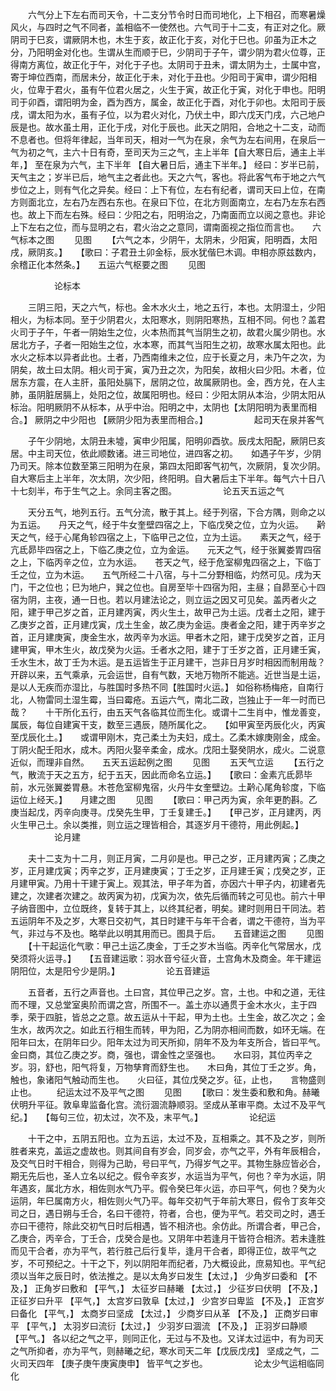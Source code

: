 <!-- { "loadSidebar": true } -->
　　六气分上下左右而司天令，十二支分节令时日而司地化，上下相召，而寒暑燥风火，与四时之气不同者，盖相临不一使然也。六气司于十二支，有正对之化。厥阴司于巳亥，谓厥阴木也，木生于亥，故正化于亥，对化于巳也。卯虽为正木之分，乃阳明金对化也。生谓从生而顺于巳，少阴司于子午，谓少阴为君火位尊，正得南方离位，故正化于午，对化于子也。太阴司于丑未，谓太阴为土，士属中宫，寄于坤位西南，而居未分，故正化于未，对化于丑也。少阳司于寅申，谓少阳相火，位卑于君火，虽有午位君火居之，火生于寅，故正化于寅，对化于申也。阳明司于卯酉，谓阳明为金，酉为西方，属金，故正化于酉，对化于卯也。太阳司于辰戌，谓太阳为水，虽有子位，以为君火对化，乃伏土中，即六戊天门戌，六己地户辰是也。故水虽土用，正化于戌，对化于辰也。此天之阴阳，合地之十二支，动而不息者也。但将年律起，当年司天，相对一气为在泉，余气为左右间用，在泉后一气为初之气，主六十日有奇，至司天为三之气，主上半年【自大寒日后，通主上半年，】 至在泉为六气，主下半年 【自大暑日后，通主下半年。】 经曰：岁半已前，天气主之；岁半已后，地气主之者此也。天之六气，客也。将此客气布于地之六气步位之上，则有气化之异矣。经曰：上下有位，左右有纪者，谓司天曰上位，在南方则面北立，左右乃左西右东也。在泉曰下位，在北方则面南立，左右乃左东右西也。故上下而左右殊。经曰：少阳之右，阳明治之，乃南面而立以阅之意也。非论上下左右之位，而与显明之右，君火治之之意同，谓南面视之指位而言也。　　六气标本之图
　　见图
　　【六气之本，少阴午，太阴未，少阳寅，阳明酉，太阳戌，厥阴亥。】　　【歌曰：子君丑土卯金标，辰水犹偕巳木调。申相亦原兹数内，余稽正化本然条。】　　五运六气枢要之图
　　见图

　　　　　论标本

　　三阴三阳，天之六气，标也。金木水火土，地之五行，本也。太阴湿土，少阳相火，为标本同。至于少阴君火，太阳寒水，则阴阳寒热，互相不同。何也？盖君火司于子午，午者一阴始生之位，火本热而其气当阴生之初，故君火属少阴也。水居北方子，子者一阳始生之位，水本寒，而其气当阳生之初，故寒水属太阳也。此水火之标本以异者此也。土者，乃西南维未之位，应于长夏之月，未乃午之次，为阴矣，故土曰太阴。相火司于寅，寅乃丑之次，为阳矣，故相火曰少阳。木者，位居东方震，在人主肝，虽阳处膈下，居阴之位，故属厥阴也。金，西方兑，在人主肺，虽阴脏居膈上，处阳之位，故属阳明也。经曰：少阳太阴从本治，少阴太阳从标治。阳明厥阴不从标本，从乎中治。阳明之中，太阴也【太阴阳明为表里而相合。】 厥阴之中少阳也 【厥阴少阳为表里而相合。】
　　　　　起司天在泉并客气

　　子午少阴地，太阴丑未墟，寅申少阳属，阳明卯酉欤。辰戌太阳配，厥阴巳亥居。中主司天位，依此顺数诸。进三司地位，进四客之初。　　如遇子午岁，少阴乃司天。除本位数至第三阳明为在泉，第四太阳即客气初气，次厥阴，复次少阴。自大寒后主上半年，次太阴，次少阳，终阳明。自大暑后主下半年。每气六十日八十七刻半，布于生气之上。余同主客之图。
　　　　　论五天五运之气

　　天分五气，地列五行。五气分流，散于其上。经于列宿，下合方隅，则命之以为五运。　　丹天之气，经于牛女奎壁四宿之上，下临戊癸之位，立为火运。　　黅天之气，经于心尾角轸四宿之上，下临甲己之位，立为土运。　　素天之气，经于亢氐昴毕四宿之上，下临乙庚之位，立为金运。　　元天之气，经于张翼娄胃四宿之上，下临丙辛之位，立为水运。　　苍天之气，经于危室柳鬼四宿之上，下临丁壬之位，立为木运。　　五气所经二十八宿，与十二分野相临，灼然可见。戌为天门，干之位也；巳为地户，巽之位也。自房至毕十四宿为阳，主昼；自昴至心十四宿为阴，主夜，通一日也。若以月建法论之，则立运之因又可见矣。盖丙者火之阳，建于甲己岁之首，正月建丙寅，丙火生土，故甲己为土运。戊者土之阳，建于乙庚岁之首，正月建戊寅，戊土生金，故乙庚为金运。庚者金之阳，建于丙辛岁之首，正月建庚寅，庚金生水，故丙辛为水运。甲者木之阳，建于戊癸岁之首，正月建甲寅，甲木生火，故戊癸为火运。壬者水之阳，建于丁壬岁之首，正月建壬寅，壬水生木，故丁壬为木运。是五运皆生于正月建干，岂非日月岁时相因而制用哉？　　开辟以来，五气乘承，元会运世，自有气数，天地万物所不能逃。近世当是土运，是以人无疾而亦湿比，与胜国时多热不同【胜国时火运。】 如俗称杨梅疮，自南行北，人物雷同土湿生霉，当曰霉疮。五运六气，南北二政，岂独止于一年一时而已哉？　　十干所化五行，由五天气各临其位而生化。或谓十二生肖中，惟龙善变，属辰，每位自建寅干支，数至三遇辰，随所属化之。　　【如甲寅至丙辰化火，丙寅至戊辰化土。】　　或谓甲刚木，克己柔土为夫妇，成土。乙柔木嫁庚刚金，成金。丁阴火配壬阳水，成木。丙阳火娶辛柔金，成水。戊阳土娶癸阴水，成火。二说意近似，而理非自然。　　五天五运起例之图
　　见图
　　五天气立运
　　【五行之气，散流于天之五方，纪于五天，因此而命名立运。】　　【歌曰：金素亢氐昴毕前，水元张翼娄胃悬。木苍危室柳鬼宿，火丹牛女奎壁边。土黅心尾角轸度，下临运位上经天。】　　月建之图
　　见图
　　【歌曰：甲己丙为寅，余年更酌斟。乙庚当起戊，丙辛向庚寻。戊癸先生甲，丁壬复建壬。】　　【甲己岁，正月建丙，丙火生甲己土。余以类推，则立运之理皆相合，其逐岁月干德符，用此例起。】
　　　　　论月建

　　夫十二支为十二月，则正月寅，二月卯是也。甲己之岁，正月建丙寅；乙庚之岁，正月建戊寅；丙辛之岁，正月建庚寅；丁壬之岁，正月建壬寅；戊癸之岁，正月建甲寅。乃用十干建于寅上。观其法，甲子年为首，亦因六十甲子内，初建者先建之，次建者次建之。故丙寅为初，戊寅为次，依先后循而转之可见也。前六十甲子纳音图中，立位既终，复转于其上，以终其纪者，明矣。建时则用日干同法。若五运阴年不及之岁，大寒日交初气，其日时建干与年干合者，谓之干德符，当为平气，非过与不及也。略举此以明其用而已。图具于后。　　五音建运之图
　　见图
　　【十干起运化气歌：甲己土运乙庚金，丁壬之岁木当临。丙辛化气常居水，戊癸须将火运寻。】　　【五音建运歌：羽水音兮征火音，土宫角木及商金。年干建运阴阳位，太是阳兮少是阴。】
　　　　　论五音建运

　　五音者，五行之声音也。土曰宫，其位甲己之岁。宫，土也。中和之道，无往而不理，又总堂室奥阶而谓之宫，所围不一。盖土亦以通贯于金木水火，主于四季，荣于四脏，皆总之之意。故五运从十干起，甲为土也。土生金，故乙次之；金生水，故丙次之。如此五行相生而转，甲为阳，乙为阴亦相间而数，如环无端。在阳年曰太，在阴年曰少。阳年太过为司天所抑，阴年不及为年支所合，皆曰平气。　　金曰商，其位乙庚之岁。商，强也，谓金性之坚强也。　　水曰羽，其位丙辛之岁。羽，舒也，阳气将复，万物孳育而舒生也。　　木曰角，其位丁壬之岁。角，触也，象诸阳气触动而生也。　　火曰征，其位戊癸之岁。征，止也，　　言物盛则止也。
　　纪运太过不及平气之图
　　见图
　　【歌曰：发生委和敷和角。赫曦伏明升平征。敦阜卑监备化宫。流衍涸流静顺羽。坚成从革审平商。太过不及平气纪。】　　【每句三位，初太过，次不及，末平气。】
　　　　　论纪运

　　十干之中，五阴五阳也。立为五运，太过不及，互相乘之。其不及之岁，则所胜者来克，盖运之虚故也。则其间自有岁会，同岁会，亦气之平，外有年辰相合，及交气日时干相合，则得为己助，号曰平气，乃得岁气之平。其物生脉应皆必合，期无先后也，圣人立名以纪之。假令辛亥岁，水运当为平气，何也？辛为水运，阴年遇亥，属北方水，相佐则水气乃平。假令癸巳年火运，亦曰平气，何也？癸为火运阴，年巳属南方火，相佐则火气乃平。每年交初气于年前大寒日，假令丁亥年交司之日，遇日朔与壬合，名曰干德符，符者，合也，便为平气。若交司之时，遇壬亦曰干德符，除此交初气日时后相遇，皆不相济也。余仿此。所谓合者，甲己合，乙庚合，丙辛合，丁壬合，戊癸合是也。又阴年中若逢月干皆符合相济。若未逢胜而见干合者，亦为平气，若行胜己后行复毕，逢月干合者，即得正位，故平气之岁，不可预纪之。十干之下，列以阴阳年而纪者，乃大概设此，庶易知也。平气纪须以当年之辰日时，依法推之。是以太角岁曰发生【太过，】 少角岁曰委和 【不及，】 正角岁曰敷和 【平气，】 太征岁曰赫曦 【太过，】 少征岁曰伏明 【不及，】 正征岁曰升平 【平气，】 太宫岁曰敦阜【太过，】 少宫岁曰卑监 【不及，】 正宫岁曰备化 【平气，】 太商岁曰坚成 【太过，】 少商岁曰从革 【不及，】 正商岁曰审平 【平气，】 太羽岁曰流衍【太过，】 少羽岁曰涸流 【不及，】 正羽岁曰静顺 【平气。】 各以纪之气之平，则同正化，无过与不及也。又详太过运中，有为司天之气所抑者，亦为平气，则赫曦之纪，寒水司天二年【戊辰戊戌】 坚成之气，二火司天四年 【庚子庚午庚寅庚申】 皆平气之岁也。
　　　　　论太少气运相临同化

